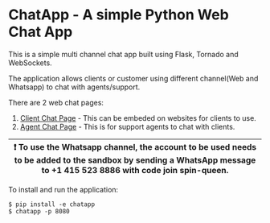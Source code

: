 ChatApp - A simple Python Web Chat App
======================================

This is a simple multi channel chat app built using Flask, Tornado and WebSockets.


The application allows clients or customer using different channel(Web and Whatsapp) to chat with agents/support.

There are 2 web chat pages:

1. [Client Chat Page](http://simple-python-chat-app.herokuapp.com/chat/) - This can be embeded on websites for clients to use.
2. [Agent Chat Page](http://simple-python-chat-app.herokuapp.com/chat/agent) - This is for support agents to chat with clients.



| :exclamation:  To use the Whatsapp channel, the account to be used needs to be added to the sandbox by sending a WhatsApp message to **+1 415 523 8886** with code **join spin-queen**.   |
|-----------------------------------------------|

To install and run the application:

```console
$ pip install -e chatapp
$ chatapp -p 8080
```